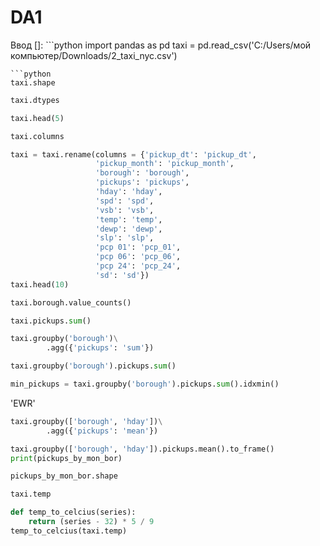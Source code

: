 # DA1

Ввод []: ```python
import pandas as pd
taxi = pd.read_csv('C:/Users/мой компьютер/Downloads/2_taxi_nyc.csv') 
```
```python
taxi.shape
```
```python
taxi.dtypes
```
```python
taxi.head(5)
```
```python
taxi.columns
```
```python
taxi = taxi.rename(columns = {'pickup_dt': 'pickup_dt', 
                   'pickup_month': 'pickup_month', 
                   'borough': 'borough', 
                   'pickups': 'pickups', 
                   'hday': 'hday', 
                   'spd': 'spd', 
                   'vsb': 'vsb',
                   'temp': 'temp', 
                   'dewp': 'dewp', 
                   'slp': 'slp', 
                   'pcp 01': 'pcp_01', 
                   'pcp 06': 'pcp_06', 
                   'pcp 24': 'pcp_24', 
                   'sd': 'sd'})
taxi.head(10)
```

```python
taxi.borough.value_counts()
```

```python
taxi.pickups.sum()
```

```python
taxi.groupby('borough')\
        .agg({'pickups': 'sum'})
```

```python
taxi.groupby('borough').pickups.sum()
```

```python
min_pickups = taxi.groupby('borough').pickups.sum().idxmin()
```
'EWR'

```python
taxi.groupby(['borough', 'hday'])\
        .agg({'pickups': 'mean'})
```

```python
taxi.groupby(['borough', 'hday']).pickups.mean().to_frame()
print(pickups_by_mon_bor)
```

```python
pickups_by_mon_bor.shape
```

```python
taxi.temp
```

```python
def temp_to_celcius(series):
    return (series - 32) * 5 / 9
temp_to_celcius(taxi.temp)
````
